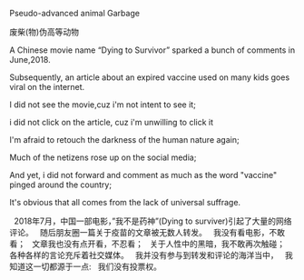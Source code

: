 Pseudo-advanced animal Garbage 

废柴(物)伪高等动物

A Chinese movie name “Dying to Survivor” sparked a bunch of comments in June,2018.

Subsequently, an article about an expired vaccine used on many kids goes viral on the internet.

I did not see the movie,cuz i'm not intent to see it;

i did not click on the article, cuz i'm unwilling to click it

I'm afraid to retouch the darkness of the human nature again;

Much of the netizens rose up on the social media;

And yet, i did not forward and comment as much as the word "vaccine" pinged around the country;

It's obvious that all comes from the lack of universal suffrage.

 
2018年7月，中国一部电影，”我不是药神”(Dying to surviver)引起了大量的网络评论。
 
随后朋友圈一篇关于疫苗的文章被无数人转发。
 
我没有看电影，不敢看；
 
文章我也没有点开看，不忍看；
 
关于人性中的黑暗，我不敢再次触碰；
 
各种各样的言论充斥着社交媒体。
 
我并没有参与到转发和评论的海洋当中，
 
我知道这一切都源于一点:
 
我们没有投票权。
